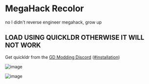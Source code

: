 # MegaHack Recolor

no I didn't reverse engineer megahack, grow up

## LOAD USING QUICKLDR OTHERWISE IT WILL NOT WORK

Get quickldr from the [GD Modding Discord](https://discord.gg/K9Kuh3hzTC) ([#installation](https://discord.com/channels/822510988409831486/837028303922659358/837031686331433011))

![image](https://user-images.githubusercontent.com/75569094/208503400-75b4e2b7-6f6f-478e-9107-0a7348064abd.png)

![image](https://user-images.githubusercontent.com/75569094/208503489-390e9a23-2bd8-49ba-8313-e737865b636a.png)
